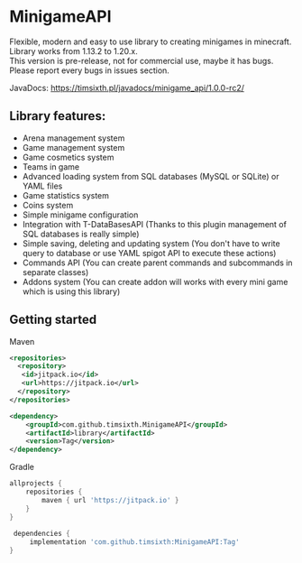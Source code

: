 # MinigameAPI
Flexible, modern and easy to use library to creating minigames in minecraft. <br>
Library works from 1.13.2 to 1.20.x.
<br>
This version is pre-release, not for commercial use, maybe it has bugs. 
Please report every bugs in issues section.<br>

JavaDocs: https://timsixth.pl/javadocs/minigame_api/1.0.0-rc2/

## Library features:
- Arena management system
- Game management system
- Game cosmetics system
- Teams in game
- Advanced loading system from SQL databases (MySQL or SQLite) or YAML files
- Game statistics system
- Coins system
- Simple minigame configuration
- Integration with T-DataBasesAPI (Thanks to this plugin management of SQL databases is really simple)
- Simple saving, deleting and updating system (You don't have to write query to database or use YAML spigot API to execute these actions)
- Commands API (You can create parent commands and subcommands in separate classes)
- Addons system (You can create addon will works with every mini game which is using this library)

## Getting started

Maven
```xml
<repositories>
  <repository>
   <id>jitpack.io</id>
   <url>https://jitpack.io</url>
  </repository>
</repositories>

<dependency>
	<groupId>com.github.timsixth.MinigameAPI</groupId>
	<artifactId>library</artifactId>
	<version>Tag</version>
</dependency>
```
Gradle
```gradle
allprojects {
	repositories {
		maven { url 'https://jitpack.io' }
	}
}
  
 dependencies {
	 implementation 'com.github.timsixth:MinigameAPI:Tag'
}
```
